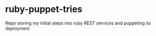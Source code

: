 ruby-puppet-tries
=================

Repo storing my initial steps into ruby REST services and puppeting its deployment